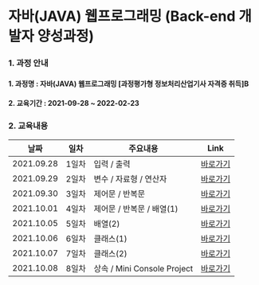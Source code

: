 # 자바(JAVA) 웹프로그래밍 (Back-end 개발자 양성과정)

### 1. 과정 안내  
#### 1. 과정명 : 자바(JAVA) 웹프로그래밍 [과정평가형 정보처리산업기사 자격증 취득]B
#### 2. 교육기간 : 2021-09-28 ~ 2022-02-23

### 2. 교육내용  
|날짜|일차|주요내용|Link|
|----|----|---------|----|
|2021.09.28|1일차|입력 / 출력|[바로가기](https://github.com/yongbeomj/ezen-education/tree/main/java1/src/Day01)|
|2021.09.29|2일차|변수 / 자료형 / 연산자|[바로가기](https://github.com/yongbeomj/ezen-education/tree/main/java1/src/Day02)|
|2021.09.30|3일차|제어문 / 반복문|[바로가기](https://github.com/yongbeomj/ezen-education/tree/main/java1/src/Day03)|
|2021.10.01|4일차|제어문 / 반복문 / 배열(1)|[바로가기](https://github.com/yongbeomj/ezen-education/tree/main/java1/src/Day04)|
|2021.10.05|5일차|배열(2)|[바로가기](https://github.com/yongbeomj/ezen-education/tree/main/java1/src/Day05)|
|2021.10.06|6일차|클래스(1)|[바로가기](https://github.com/yongbeomj/ezen-education/tree/main/java1/src/Day06)|
|2021.10.07|7일차|클래스(2)|[바로가기](https://github.com/yongbeomj/ezen-education/tree/main/java1/src/Day07)|
|2021.10.08|8일차|상속 / Mini Console Project|[바로가기](https://github.com/yongbeomj/ezen-education/tree/main/java1/src/Day08)|
